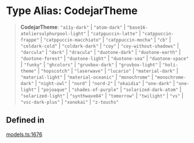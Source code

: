 # Type Alias: CodejarTheme

> **CodejarTheme**: `"a11y-dark"` \| `"atom-dark"` \| `"base16-ateliersulphurpool-light"` \| `"catppuccin-latte"` \| `"catppuccin-frappe"` \| `"catppuccin-macchiato"` \| `"catppuccin-mocha"` \| `"cb"` \| `"coldark-cold"` \| `"coldark-dark"` \| `"coy"` \| `"coy-without-shadows"` \| `"darcula"` \| `"dark"` \| `"dracula"` \| `"duotone-dark"` \| `"duotone-earth"` \| `"duotone-forest"` \| `"duotone-light"` \| `"duotone-sea"` \| `"duotone-space"` \| `"funky"` \| `"ghcolors"` \| `"gruvbox-dark"` \| `"gruvbox-light"` \| `"holi-theme"` \| `"hopscotch"` \| `"laserwave"` \| `"lucario"` \| `"material-dark"` \| `"material-light"` \| `"material-oceanic"` \| `"monochrome"` \| `"monochrome-dark"` \| `"night-owl"` \| `"nord"` \| `"nord-2"` \| `"okaidia"` \| `"one-dark"` \| `"one-light"` \| `"pojoaque"` \| `"shades-of-purple"` \| `"solarized-dark-atom"` \| `"solarized-light"` \| `"synthwave84"` \| `"tomorrow"` \| `"twilight"` \| `"vs"` \| `"vsc-dark-plus"` \| `"xonokai"` \| `"z-touchs"`

## Defined in

[models.ts:1676](https://github.com/live-codes/livecodes/blob/293a641ef31e2acbb9a8e15b2e613a1991bbd2a2/src/sdk/models.ts#L1676)